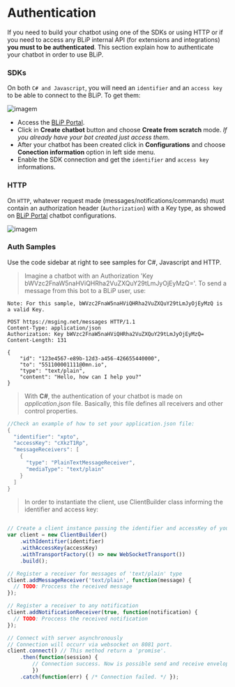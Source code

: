 # Authentication

If you need to build your chatbot using one of the SDKs or using HTTP or if you need to access any BLiP internal API (for extensions and integrations) **you must to be authenticated**. This section explain how to authenticate your chatbot in order to use BLiP.

### SDKs

On both `C# and Javascript`, you will need an `identifier` and an `access key` to be able to connect to the BLiP. To get them:

![imagem](images/csharp1.png)

* Access the [BLiP Portal](https://portal.blip.ai).
* Click in **Create chatbot** button and choose **Create from scratch** mode. *If you already have your bot created just access them*.
* After your chatbot has been created click in **Configurations** and choose **Conection information** option in left side menu.
* Enable the SDK connection and get the `identifier` and `access key` informations.

### HTTP

On `HTTP`, whatever request made (messages/notifications/commands) must contain an authorization header (`Authorization`) with a Key type, as showed on [BLiP Portal](https://portal.blip.ai/#/application) chatbot configurations.

![imagem](images/http-token.png)

### Auth Samples

<aside class="notice">
Use the code sidebar at right to see samples for C#, Javascript and HTTP.
</aside>

<blockquote class="lang-specific http">
<p>Imagine a chatbot with an Authorization 'Key bWVzc2FnaW5naHViQHRha2VuZXQuY29tLmJyOjEyMzQ='. To send a message from this bot to a BLiP user, use:</p>
</blockquote>

```http
Note: For this sample, bWVzc2FnaW5naHViQHRha2VuZXQuY29tLmJyOjEyMzQ is a valid Key.

POST https://msging.net/messages HTTP/1.1
Content-Type: application/json
Authorization: Key bWVzc2FnaW5naHViQHRha2VuZXQuY29tLmJyOjEyMzQ=
Content-Length: 131

{
    "id": "123e4567-e89b-12d3-a456-426655440000",
    "to": "551100001111@0mn.io",
    "type": "text/plain",
    "content": "Hello, how can I help you?"
}
```

<blockquote class="lang-specific csharp">
<p>With <b>C#</b>, the authentication of your chatbot is made on <i>application.json</i> file. Basically, this file defines all receivers and other control properties.</p>
</blockquote>

```csharp
//Check an example of how to set your application.json file:
{
  "identifier": "xpto",
  "accessKey": "cXkzT1Rp",
  "messageReceivers": [
    {
      "type": "PlainTextMessageReceiver",
      "mediaType": "text/plain"
    }
  ]
}
```
<blockquote class="lang-specific javascript">
<p>In order to instantiate the client, use ClientBuilder class informing the identifier and access key:</p>
</blockquote>

```javascript

// Create a client instance passing the identifier and accessKey of your chatbot 
var client = new ClientBuilder()
    .withIdentifier(identifier)
    .withAccessKey(accessKey)
    .withTransportFactory(() => new WebSocketTransport())
    .build();

// Register a receiver for messages of 'text/plain' type
client.addMessageReceiver('text/plain', function(message) {
  // TODO: Proccess the received message
});

// Register a receiver to any notification
client.addNotificationReceiver(true, function(notification) {
  // TODO: Proccess the received notification
});

// Connect with server asynchronously
// Connection will occurr via websocket on 8081 port.
client.connect() // This method return a 'promise'.
    .then(function(session) { 
        // Connection success. Now is possible send and receive envelopes from server. */ 
        })  
    .catch(function(err) { /* Connection failed. */ }); 

```